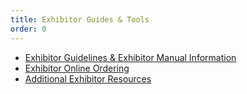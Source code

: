 ```yaml
---
title: Exhibitor Guides & Tools
order: 0
---
```


- [Exhibitor Guidelines & Exhibitor Manual Information](https://www.palmereventscenter.com/exhibit/)
- [Exhibitor Online Ordering](https://www.austinconventioncenter.com/exhibit/)
- [Additional Exhibitor Resources](https://www.palmereventscenter.com/guidelines-and-resources/)
